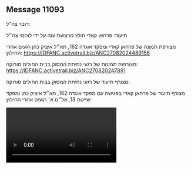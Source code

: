 ## Message 11093

דובר צה"ל:

תיעוד: פרחאן קאדי חולץ מרצועת עזה על ידי לוחמי צה״ל

מצורפת תמונה של פרחאן קאדי ומפקד אוגדה 162, תא״ל איציק כהן רגעים אחרי החילוץ: https://IDFANC.activetrail.biz/ANC27082024489156

מצורפות תמונות של רגעי נחיתת המסוק בבית החולים סורוקה: https://IDFANC.activetrail.biz/ANC270820247891

מצורף תיעוד של רגעי נחיתת המסוק בבית החולים סורוקה: 

מצורף תיעוד של פרחאן קאדי בפגישה עם מפקד אוגדה 162, תא״ל איציק כהן ומפקד שייטת 13, אל״ם א׳ רגעים אחרי החילוץ:

![Video](https://data.iron-swords.co.il/2024/August/27/https://data.iron-swords.co.il/2024/August/27/11093/11093_media.mp4)
